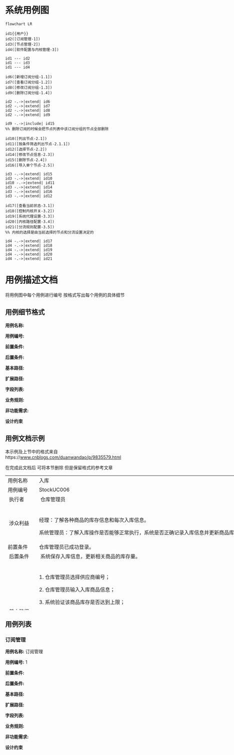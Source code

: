 # 系统用例图

```mermaid
flowchart LR

id1{{用户}}
id2([订阅管理-1])
id3([节点管理-2])
id4([软件配置与内核管理-3])

id1 --- id2
id1 --- id3
id1 --- id4

id6([新增订阅分组-1.1])
id7([查看订阅分组-1.2])
id8([修改订阅分组-1.3])
id9([删除订阅分组-1.4])

id2 -.->|extend| id6
id2 -.->|extend| id7
id2 -.->|extend| id8
id2 -.->|extend| id9

id9 -.->|include| id15
%% 删除订阅的时候会把节点列表中该订阅分组的节点全部删除

id10([列出节点-2.1])
id11([按条件筛选列出节点-2.1.1])
id12([选择节点-2.2])
id14([修改节点信息-2.3])
id15([删除节点-2.4])
id16([导入单个节点-2.5])

id3 -.->|extend| id15
id3 -.->|extend| id10
id10 -.->|extend| id11
id3 -.->|extend| id14
id3 -.->|extend| id16
id3 -.->|extend| id12

id17([查看当前状态-3.1])
id18([控制内核开关-3.2])
id19([系统代理设置-3.3])
id20([内核路径配置-3.4])
id21([分流规则配置-3.5])
%% 内核的选择是由当前选择的节点和分流设置决定的

id4 -.->|extend| id17
id4 -.->|extend| id18
id4 -.->|extend| id19
id4 -.->|extend| id20
id4 -.->|extend| id21
```

# 用例描述文档

将用例图中每个用例进行编号 按格式写出每个用例的具体细节

## 用例细节格式

**用例名称:**

**用例编号:**

**前置条件:**

**后置条件:**

**基本路径:**

**扩展路径:**

**字段列表:**

**业务规则:**

**非功能需求:**

**设计约束**

## 用例文档示例

本示例及上节中的格式来自https://www.cnblogs.com/duanwandao/p/9835579.html

在完成此文档后 可将本节删除 但是保留格式的参考文章

<table style="height: 429px; width: 1074px" border="0" align="center">
<tbody>
<tr>
<td>用例名称</td>
<td>入库</td>
</tr>
<tr>
<td>用例编号</td>
<td>StockUC006</td>

</tr>
<tr>
<td>&nbsp;执行者</td>
<td>&nbsp;仓库管理员</td>

</tr>
<tr>
<td>&nbsp;涉众利益</td>
<td>&nbsp;
<p>经理：了解各种商品的库存信息和每次入库信息。</p>
<p>系统管理员：了解入库操作是否能够正常执行，系统是否正确记录入库信息并更新商品库存。</p>

</td>

</tr>
<tr>
<td>前置条件</td>
<td>仓库管理员已成功登录。</td>

</tr>
<tr>
<td>&nbsp;后置条件</td>
<td>&nbsp;系统保存入库信息，更新相关商品的库存量。</td>

</tr>
<tr>
<td>&nbsp;基本路径</td>
<td>&nbsp;
<p>1.&nbsp;仓库管理员选择供应商编号；</p>
<p>2.&nbsp;仓库管理员输入入库商品信息；</p>
<p>3.&nbsp;系统验证该商品库存是否达到上限；</p>
<p>4.&nbsp;系统提示该商品入库信息增加成功；</p>
<p>如果还有商品需要入库，重复第2-4步</p>
<p>5.&nbsp;仓库管理员提交入库信息；</p>
<p>6.&nbsp;系统提示入库成功。</p>

</td>

</tr>
<tr>
<td>&nbsp;扩展路径</td>
<td>&nbsp;
<p>1a. 供应商不存在</p>
<p>&nbsp; 1. 扩展点1：执行用例——StockUC003增加供应商信息；</p>
<p>&nbsp; 2. 仓库管理员选择供应商编号。</p>
<p>2a. 待入库商品不存在</p>
<p>&nbsp; 1. 扩展点2：执行用例——StockUC005增加商品信息；</p>
<p>&nbsp; 2. 仓库管理员输入入库商品信息。</p>
<p>4a. 增加失败</p>
<p>1. 系统提示商品增加失败，超过库存上限；</p>
<p>2. 仓库管理员重新输入商品数量；</p>
<p>3. 系统再次验证该商品库存是否达到上限，直至该商品入库信息增加成功。</p>

</td>

</tr>
<tr>
<td>&nbsp;字段列表</td>
<td>&nbsp;入库商品信息包括：商品编号、入库数量、商品折扣。</td>

</tr>
<tr>
<td>&nbsp;业务规则</td>
<td>&nbsp;
<p>供应商编号不能为空；</p>
<p>商品编号不能为空；</p>
<p>入库数量必须为正整数，且不能为空；</p>
<p>商品折扣为0-1之间的小数（可包含0和1），且不能为空。</p>

</td>

</tr>
<tr>
<td>&nbsp;非功能需求</td>
<td>&nbsp;系统响应时间不能超过<span lang="en-us" xml:lang="en-us">30秒。</span></td>

</tr>
<tr>
<td>&nbsp;设计约束</td>
<td>&nbsp;如何快速输入商品编号？</td>

</tr>
</tbody>
</table>

## 用例列表

### 订阅管理

**用例名称:** 订阅管理

**用例编号:** 1

**前置条件:** 

**后置条件:**

**基本路径:**

**扩展路径:**

**字段列表:**

**业务规则:**

**非功能需求:**

**设计约束**

